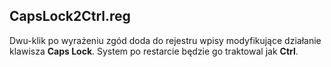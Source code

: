 ## CapsLock2Ctrl.reg

Dwu-klik po wyrażeniu zgód doda do rejestru wpisy modyfikujące działanie klawisza **Caps Lock**. System po restarcie będzie go traktowal jak **Ctrl**.